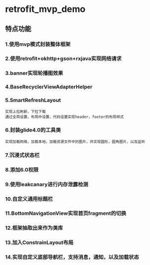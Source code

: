 # retrofit_mvp_demo
## 特点功能
### 1.使用mvp模式封装整体框架<br>
### 2.使用retrofit+okhttp+gson+rxjava实现网络请求<br>
### 3.banner实现轮播图效果<br>
### 4.BaseRecyclerViewAdapterHelper<br>
### 5.SmartRefreshLayout<br>
    实现上拉刷新，下拉下载
    通过全局设置，布局中设置，代码设置实现header，footer的布局样式
### 6.封装glide4.0的工具类
    实现加载网络，加载本地，加载资源文件中的图片，并实现圆形，圆角图片，以及监听
### 7.沉浸式状态栏<br>
### 8.添加6.0权限
### 9.使用leakcanary进行内存泄露检测
### 10.自定义通用标题栏
### 11.BottomNavigationView实现首页fragment的切换
### 12.框架抽取出来作为类库
### 13.加入ConstrainLayout布局
### 14.实现自定义底部导航栏，支持消息，通知，以及加载状态


